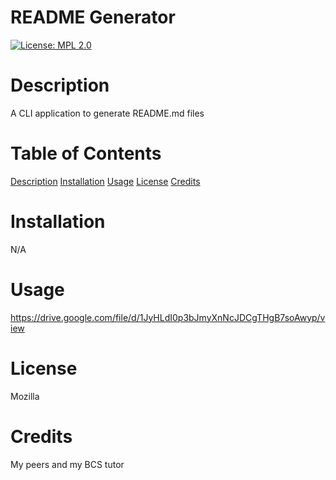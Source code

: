 # README Generator
[![License: MPL 2.0](https://img.shields.io/badge/License-MPL_2.0-brightgreen.svg)](https://opensource.org/licenses/MPL-2.0)

# Description
A CLI application to generate README.md files

# Table of Contents
[Description](#description)
[Installation](#installation)
[Usage](#usage)
[License](#license)
[Credits](#credits)

# Installation
N/A

# Usage
https://drive.google.com/file/d/1JyHLdI0p3bJmyXnNcJDCgTHgB7soAwyp/view

# License
Mozilla

# Credits
My peers and my BCS tutor
